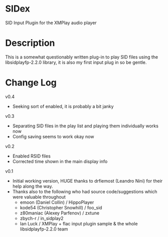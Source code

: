 # SIDex
SID Input Plugin for the XMPlay audio player

# Description
This is a somewhat questionably written plug-in to play SID files using the libsidplayfp-2.2.0 library, it is also my first input plug in so be gentle.

# Change Log
v0.4
- Seeking sort of enabled, it is probably a bit janky

v0.3
- Separating SID files in the play list and playing them individually works now
- Config saving seems to work okay now

v0.2
- Enabled RSID files
- Corrected time shown in the main display info

v0.1
- Initial working version, HUGE thanks to drfiemost (Leandro Nini) for their help along the way.
- Thanks also to the following who had source code/suggestions which were valuable throughout
	* emoon (Daniel Collin) / HippoPlayer
	* kode54 (Christopher Snowhill) / foo_sid
	* z80maniac (Alexey Parfenov) / zxtune
	* zbych-r / in_sidplay2
	* Ian Luck / XMPlay + flac input plugin sample
	& the whole libsidplayfp-2.2.0 team
